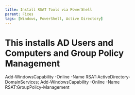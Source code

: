 ```yaml
---
title: Install RSAT Tools via PowerShell
parent: Fixes
tags: [Windows, PowerShell, Active Directory]
---
```


# This installs AD Users and Computers and Group Policy Management
Add-WindowsCapability -Online -Name RSAT:ActiveDirectory-DomainServices; Add-WindowsCapability -Online -Name RSAT:GroupPolicy-Management
